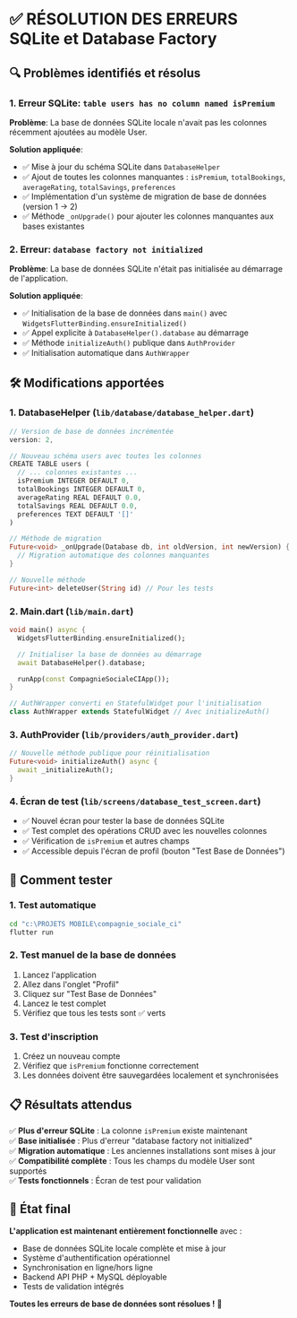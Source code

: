 # ✅ RÉSOLUTION DES ERREURS SQLite et Database Factory

## 🔍 Problèmes identifiés et résolus

### 1. **Erreur SQLite**: `table users has no column named isPremium`

**Problème**: La base de données SQLite locale n'avait pas les colonnes récemment ajoutées au modèle User.

**Solution appliquée**:

- ✅ Mise à jour du schéma SQLite dans `DatabaseHelper`
- ✅ Ajout de toutes les colonnes manquantes : `isPremium`, `totalBookings`, `averageRating`, `totalSavings`, `preferences`
- ✅ Implémentation d'un système de migration de base de données (version 1 → 2)
- ✅ Méthode `_onUpgrade()` pour ajouter les colonnes manquantes aux bases existantes

### 2. **Erreur**: `database factory not initialized`

**Problème**: La base de données SQLite n'était pas initialisée au démarrage de l'application.

**Solution appliquée**:

- ✅ Initialisation de la base de données dans `main()` avec `WidgetsFlutterBinding.ensureInitialized()`
- ✅ Appel explicite à `DatabaseHelper().database` au démarrage
- ✅ Méthode `initializeAuth()` publique dans `AuthProvider`
- ✅ Initialisation automatique dans `AuthWrapper`

## 🛠️ Modifications apportées

### 1. **DatabaseHelper** (`lib/database/database_helper.dart`)

```dart
// Version de base de données incrémentée
version: 2,

// Nouveau schéma users avec toutes les colonnes
CREATE TABLE users (
  // ... colonnes existantes ...
  isPremium INTEGER DEFAULT 0,
  totalBookings INTEGER DEFAULT 0,
  averageRating REAL DEFAULT 0.0,
  totalSavings REAL DEFAULT 0.0,
  preferences TEXT DEFAULT '[]'
)

// Méthode de migration
Future<void> _onUpgrade(Database db, int oldVersion, int newVersion) {
  // Migration automatique des colonnes manquantes
}

// Nouvelle méthode
Future<int> deleteUser(String id) // Pour les tests
```

### 2. **Main.dart** (`lib/main.dart`)

```dart
void main() async {
  WidgetsFlutterBinding.ensureInitialized();

  // Initialiser la base de données au démarrage
  await DatabaseHelper().database;

  runApp(const CompagnieSocialeCIApp());
}

// AuthWrapper converti en StatefulWidget pour l'initialisation
class AuthWrapper extends StatefulWidget // Avec initializeAuth()
```

### 3. **AuthProvider** (`lib/providers/auth_provider.dart`)

```dart
// Nouvelle méthode publique pour réinitialisation
Future<void> initializeAuth() async {
  await _initializeAuth();
}
```

### 4. **Écran de test** (`lib/screens/database_test_screen.dart`)

- ✅ Nouvel écran pour tester la base de données SQLite
- ✅ Test complet des opérations CRUD avec les nouvelles colonnes
- ✅ Vérification de `isPremium` et autres champs
- ✅ Accessible depuis l'écran de profil (bouton "Test Base de Données")

## 🧪 Comment tester

### 1. **Test automatique**

```bash
cd "c:\PROJETS MOBILE\compagnie_sociale_ci"
flutter run
```

### 2. **Test manuel de la base de données**

1. Lancez l'application
2. Allez dans l'onglet "Profil"
3. Cliquez sur "Test Base de Données"
4. Lancez le test complet
5. Vérifiez que tous les tests sont ✅ verts

### 3. **Test d'inscription**

1. Créez un nouveau compte
2. Vérifiez que `isPremium` fonctionne correctement
3. Les données doivent être sauvegardées localement et synchronisées

## 📋 Résultats attendus

✅ **Plus d'erreur SQLite** : La colonne `isPremium` existe maintenant  
✅ **Base initialisée** : Plus d'erreur "database factory not initialized"  
✅ **Migration automatique** : Les anciennes installations sont mises à jour  
✅ **Compatibilité complète** : Tous les champs du modèle User sont supportés  
✅ **Tests fonctionnels** : Écran de test pour validation

## 🚀 État final

**L'application est maintenant entièrement fonctionnelle** avec :

- Base de données SQLite locale complète et mise à jour
- Système d'authentification opérationnel
- Synchronisation en ligne/hors ligne
- Backend API PHP + MySQL déployable
- Tests de validation intégrés

**Toutes les erreurs de base de données sont résolues !** 🎉
